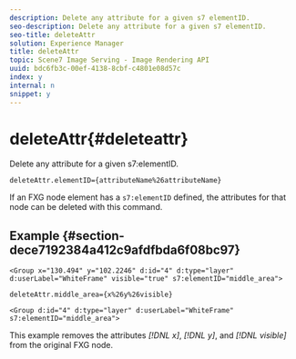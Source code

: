 ```yaml
---
description: Delete any attribute for a given s7 elementID.
seo-description: Delete any attribute for a given s7 elementID.
seo-title: deleteAttr
solution: Experience Manager
title: deleteAttr
topic: Scene7 Image Serving - Image Rendering API
uuid: bdc6fb3c-00ef-4138-8cbf-c4801e08d57c
index: y
internal: n
snippet: y
---
```


# deleteAttr{#deleteattr}

Delete any attribute for a given s7:elementID.

 `deleteAttr.elementID={attributeName%26attributeName}`

If an FXG node element has a `s7:elementID` defined, the attributes for that node can be deleted with this command.

## Example {#section-dece7192384a412c9afdfbda6f08bc97}

`<Group x="130.494" y="102.2246" d:id="4" d:type="layer" d:userLabel="WhiteFrame" visible="true" s7:elementID="middle_area">`

`deleteAttr.middle_area={x%26y%26visible}`

`<Group d:id="4" d:type="layer" d:userLabel="WhiteFrame" s7:elementID="middle_area">`

This example removes the attributes *[!DNL x]*, *[!DNL y]*, and *[!DNL visible]* from the original FXG node. 
